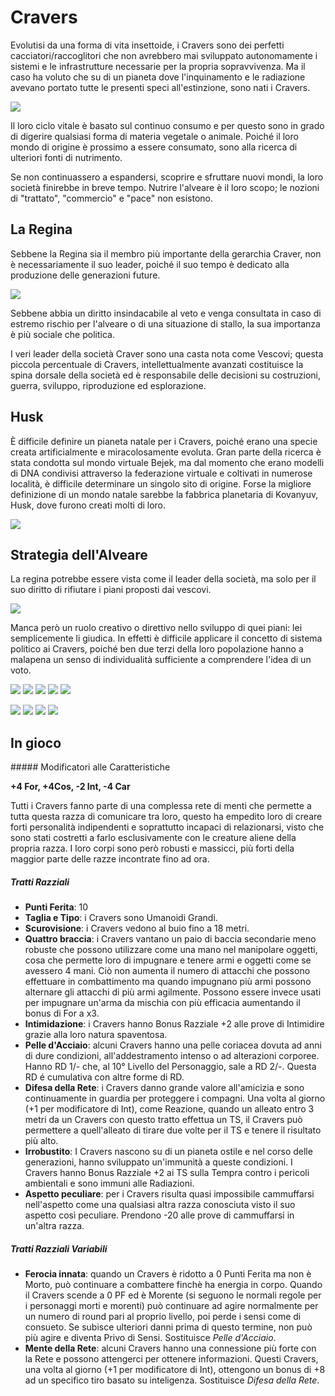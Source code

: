 # Cravers
Evolutisi da una forma di vita insettoide, i Cravers sono dei perfetti cacciatori/raccoglitori che non avrebbero mai sviluppato autonomamente i sistemi e le infrastrutture necessarie per la propria sopravvivenza.
Ma il caso ha voluto che su di un pianeta dove l'inquinamento e le radiazione avevano portato tutte le presenti speci all'estinzione, sono nati i Cravers.

![](../../assets/custom_theme/space/images/cravers/9.webp)

Il loro ciclo vitale è basato sul continuo consumo e per questo sono in grado di digerire qualsiasi forma di materia vegetale o animale. Poiché il loro mondo di origine è prossimo a essere consumato, sono alla ricerca di ulteriori fonti di nutrimento.

Se non continuassero a espandersi, scoprire e sfruttare nuovi mondi, la loro società finirebbe in breve tempo. Nutrire l'alveare è il loro scopo; le nozioni di "trattato", "commercio" e "pace" non esistono.

## La Regina
Sebbene la Regina sia il membro più importante della gerarchia Craver, non è necessariamente il suo leader, poiché il suo tempo è dedicato alla produzione delle generazioni future.

![](../../assets/custom_theme/space/images/cravers/14.webp)

Sebbene abbia un diritto insindacabile al veto e venga consultata in caso di estremo rischio per l'alveare o di una situazione di stallo, la sua importanza è più sociale che politica.

I veri leader della società Craver sono una casta nota come Vescovi; questa piccola percentuale di Cravers, intellettualmente avanzati costituisce la spina dorsale della società ed è responsabile delle decisioni su costruzioni, guerra, sviluppo, riproduzione ed esplorazione.

## Husk
È difficile definire un pianeta natale per i Cravers, poiché erano una specie creata artificialmente e miracolosamente evoluta. Gran parte della ricerca è stata condotta sul mondo virtuale Bejek, ma dal momento che erano modelli di DNA condivisi attraverso la federazione virtuale e coltivati ​​in numerose località, è difficile determinare un singolo sito di origine. Forse la migliore definizione di un mondo natale sarebbe la fabbrica planetaria di Kovanyuv, Husk, dove furono creati molti di loro.

![](../../assets/custom_theme/space/images/cravers/3.jpg)

## Strategia dell'Alveare
La regina potrebbe essere vista come il leader della società, ma solo per il suo diritto di rifiutare i piani proposti dai vescovi.

![](../../assets/custom_theme/space/images/cravers/4.jpg)

Manca però un ruolo creativo o direttivo nello sviluppo di quei piani: lei semplicemente li giudica. In effetti è difficile applicare il concetto di sistema politico ai Cravers, poiché ben due terzi della loro popolazione hanno a malapena un senso di individualità sufficiente a comprendere l'idea di un voto.

![](../../assets/custom_theme/space/images/cravers/1.jpg)
![](../../assets/custom_theme/space/images/cravers/10.webp)
![](../../assets/custom_theme/space/images/cravers/11.webp)
![](../../assets/custom_theme/space/images/cravers/12.webp)
![](../../assets/custom_theme/space/images/cravers/13.webp)


![](../../assets/custom_theme/space/images/cravers/8.jpg) ![](../../assets/custom_theme/space/images/cravers/7.jpg) ![](../../assets/custom_theme/space/images/cravers/6.jpg) ![](../../assets/custom_theme/space/images/cravers/5.jpg)

## In gioco

##### Modificatori alle Caratteristiche

**+4 For, +4Cos, -2 Int, -4 Car**

Tutti i Cravers fanno parte di una complessa rete di menti che permette a tutta questa razza di comunicare tra loro, questo ha empedito loro di creare forti personalità indipendenti e soprattutto incapaci di relazionarsi, visto che sono stati costretti a farlo esclusivamente con le creature aliene della propria razza. I loro corpi sono però robusti e massicci, più forti della maggior parte delle razze incontrate fino ad ora.

##### Tratti Razziali

- **Punti Ferita**: 10
- **Taglia e Tipo**: i Cravers sono Umanoidi Grandi.
- **Scurovisione**: i Cravers vedono al buio fino a 18 metri.
- **Quattro braccia**: i Cravers vantano un paio di baccia secondarie meno robuste che possono utilizzare come una mano nel manipolare oggetti, cosa che permette loro di impugnare e tenere armi e oggetti come se avessero 4 mani. Ciò non aumenta il numero di attacchi che possono effettuare in combattimento ma quando impugnano più armi possono alternare gli attacchi di più armi agilmente. Possono essere invece usati per impugnare un'arma da mischia con più efficacia aumentando il bonus di For a x3.
- **Intimidazione**: i Cravers hanno Bonus Razziale +2 alle prove di Intimidire grazie alla loro natura spaventosa.
- **Pelle d'Acciaio**: alcuni Cravers hanno una pelle coriacea dovuta ad anni di dure condizioni, all'addestramento intenso o ad alterazioni corporee. Hanno RD 1/- che, al 10° Livello del Personaggio, sale a RD 2/-. Questa RD é cumulativa con altre forme di RD.
- **Difesa della Rete**: i Cravers danno grande valore all'amicizia e sono continuamente in guardia per proteggere i compagni. Una volta al giorno (+1 per modificatore di Int), come Reazione, quando un alleato entro 3 metri da un Cravers con questo tratto effettua un TS, il Cravers può permettere a quell'alleato di tirare due volte per il TS e tenere il risultato più alto.
- **Irrobustito**: I Cravers nascono su di un pianeta ostile e nel corso delle generazioni, hanno sviluppato un'immunità a queste condizioni. I Cravers hanno Bonus Razziale +2 ai TS sulla Tempra contro i pericoli ambientali e sono immuni alle Radiazioni.
- **Aspetto peculiare**: per i Cravers risulta quasi impossibile cammuffarsi nell'aspetto come una qualsiasi altra razza conosciuta visto il suo aspetto così peculiare. Prendono -20 alle prove di cammuffarsi in un'altra razza.

##### Tratti Razziali Variabili

- **Ferocia innata**: quando un Cravers è ridotto a 0 Punti Ferita ma non è Morto, può continuare a combattere finchè ha energia in corpo. Quando il Cravers scende a 0 PF ed è Morente (si seguono le normali regole per i personaggi morti e morenti) può continuare ad agire normalmente per un numero di round pari al proprio livello, poi perde i sensi come di consueto. Se subisce ulteriori danni prima di questo termine, non può più agire e diventa Privo di Sensi.
Sostituisce *Pelle d'Acciaio*.
- **Mente della Rete**: alcuni Cravers hanno una connessione più forte con la Rete e possono attengerci per ottenere informazioni. Questi Cravers, una volta al giorno (+1 per modificatore di Int), ottengono un bonus di +8 ad un specifico tiro basato su inteligenza.
Sostituisce *Difesa della Rete*.
